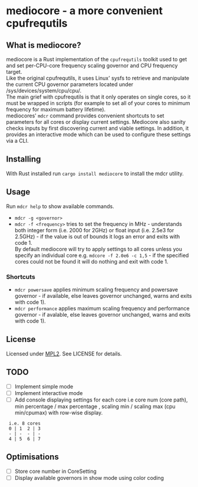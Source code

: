 # mediocore - a more convenient cpufrequtils

## What is mediocore?
mediocore is a Rust implementation of the ```cpufrequtils``` toolkit used to get and set per-CPU-core frequency scaling governor and CPU frequency target.  
Like the original cpufrequtils, it uses Linux' sysfs to retrieve and manipulate the current CPU governor parameters located under /sys/devices/system/cpu/cpu<x>/.  
The main grief with cpufrequtils is that it only operates on single cores, so it must be wrapped in scripts (for example to set all of your cores to minimum frequency for maximum battery lifetime).  
mediocores' ```mdcr``` command provides convenient shortcuts to set parameters for all cores or display current settings.
Mediocore also sanity checks inputs by first discovering current and viable settings.
In addition, it provides an interactive mode which can be used to configure these settings via a CLI.

## Installing
With Rust installed run ```cargo install mediocore``` to install the mdcr utility.

## Usage
Run ```mdcr help``` to show available commands.  
* ```mdcr -g <governor>```  
* ```mdcr -f <frequency>``` tries to set the frequency in MHz - understands both integer form (i.e. 2000 for 2GHz) or float input (i.e. 2.5e3 for 2.5GHz) - if the value is out of bounds it logs an error and exits with code 1.  
By default mediocore will try to apply settings to all cores unless you specify an individual core e.g. ```mdcore -f 2.0e6 -c 1,5``` - if the specified cores could not be found it will do nothing and exit with code 1.  

### Shortcuts  
* ```mdcr powersave``` applies minimum scaling frequency and powersave governor - if available, else leaves governor unchanged, warns and exits with code 1).  
* ```mdcr performance``` applies maximum scaling frequency and performance governor - if avalable, else leaves governor unchanged, warns and exits with code 1).  

## License
Licensed under [MPL2](https://www.mozilla.org/en-US/MPL/2.0/).
See LICENSE for details.

## TODO
- [ ] Implement simple mode
- [ ] Implement interactive mode
- [ ] Add console displaying settings for each core i.e core num (core path), min percentage / max percentage , scaling min / scaling max (cpu min/cpumax) with row-wise display.
```
 i.e. 8 cores
 0 | 1  2 | 3
 - | -  - | -
 4 | 5  6 | 7
 ```

## Optimisations
- [ ] Store core number in CoreSetting 
- [ ] Display available governors in show mode using color coding